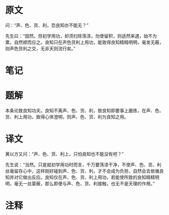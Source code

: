 # 原文
问：“声、色、货、利，恐良知亦不能无？”

先生曰：“固然。但初学用功，却须扫除荡涤，勿使留积，则适然来遇，始不为累，自然顺而应之。良知只在声色货利上用功，能致得良知精精明明，毫发无蔽，则声色货利之交，无非天则流行矣。”
# 笔记

# 题解
本条论致良知功夫。良知不离声、色、货、利，致良知即要事上磨炼，在声、色、货、利上用功，致得心体澄明，则声、色、货、利为良知之用。
# 译文
黄以方又问：“声、色、货、利上，只怕良知也不能没有吧？”

先生说：“当然。只是就初学用功时而言，千万要荡涤干净，不使声、色、货、利丝毫留存心中，这样刚好碰到声、色、货、利，才不会成为负担，自然会去依循良知并对它做出反应。良知仅在声、色、货、利上用功，若能使所致的良知精精明明，毫无一丝蒙蔽，那么即便与声、色、货、利接触，也无不是天理的作用。”
# 注释